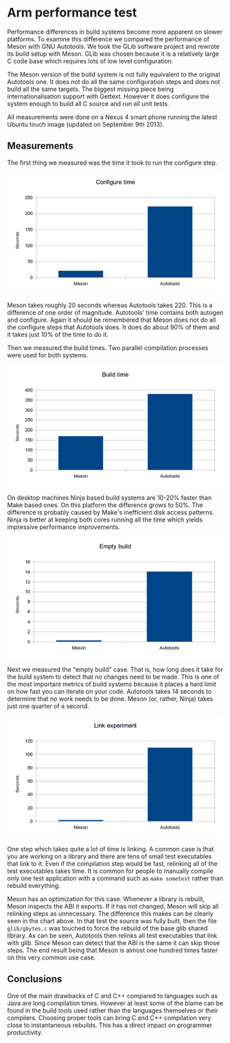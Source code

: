 # Arm performance test

Performance differences in build systems become more apparent on
slower platforms. To examine this difference we compared the
performance of Meson with GNU Autotools. We took the GLib software
project and rewrote its build setup with Meson. GLib was chosen
because it is a relatively large C code base which requires lots of
low level configuration.

The Meson version of the build system is not fully equivalent to the
original Autotools one. It does not do all the same configuration
steps and does not build all the same targets. The biggest missing
piece being internationalisation support with Gettext. However it does
configure the system enough to build all C source and run all unit
tests.

All measurements were done on a Nexus 4 smart phone running the latest
Ubuntu touch image (updated on September 9th 2013).

Measurements
------

The first thing we measured was the time it took to run the configure step.

![GLib config time](images/glib_conf.png)

Meson takes roughly 20 seconds whereas Autotools takes 220. This is a
difference of one order of magnitude. Autotools' time contains both
autogen and configure. Again it should be remembered that Meson does
not do all the configure steps that Autotools does. It does do about
90% of them and it takes just 10% of the time to do it.

Then we measured the build times. Two parallel compilation processes
were used for both systems.

![GLib build time](images/glib_build.png)

On desktop machines Ninja based build systems are 10-20% faster than
Make based ones. On this platform the difference grows to 50%. The
difference is probably caused by Make's inefficient disk access
patterns. Ninja is better at keeping both cores running all the time
which yields impressive performance improvements.

![GLib no-op time](images/glib_empty.png)

Next we measured the "empty build" case. That is, how long does it
take for the build system to detect that no changes need to be
made. This is one of the most important metrics of build systems
because it places a hard limit on how fast you can iterate on your
code. Autotools takes 14 seconds to determine that no work needs to be
done. Meson (or, rather, Ninja) takes just one quarter of a second.

![GLib link time](images/glib_link.png)

One step which takes quite a lot of time is linking. A common case is
that you are working on a library and there are tens of small test
executables that link to it. Even if the compilation step would be
fast, relinking all of the test executables takes time. It is common
for people to manually compile only one test application with a
command such as `make sometest` rather than rebuild everything.

Meson has an optimization for this case. Whenever a library is
rebuilt, Meson inspects the ABI it exports. If it has not changed,
Meson will skip all relinking steps as unnecessary. The difference
this makes can be clearly seen in the chart above. In that test the
source was fully built, then the file `glib/gbytes.c` was touched to
force the rebuild of the base glib shared library. As can be seen,
Autotools then relinks all test executables that link with glib. Since
Meson can detect that the ABI is the same it can skip those steps. The
end result being that Meson is almost one hundred times faster on this
very common use case.

Conclusions
-----

One of the main drawbacks of C and C++ compared to languages such as
Java are long compilation times. However at least some of the blame
can be found in the build tools used rather than the languages
themselves or their compilers. Choosing proper tools can bring C and
C++ compilation very close to instantaneous rebuilds. This has a
direct impact on programmer productivity.

